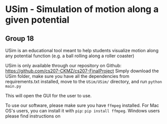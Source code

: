 # USim - Simulation of motion along a given potential
## Group 18

USim is an educational tool meant to help students visualize motion along any potential function (e.g. a ball rolling along a roller coaster)

USim is only available through our repository on Github: https://github.com/cs207-CKMZ/cs207-FinalProject
Simply download the USim folder, make sure you have all the dependencies from requirements.txt installed, move to the ```USim/USim/``` directory, and run
```python main.py```

This will open the GUI for the user to use.

To use our software, please make sure you have ```ffmpeg``` installed. For Mac OS's users, you can install it with `pip`:
```pip install ffmpeg```. Windows users please find instructions on [](https://github.com/adaptlearning/adapt_authoring/wiki/Installing-FFmpeg)
